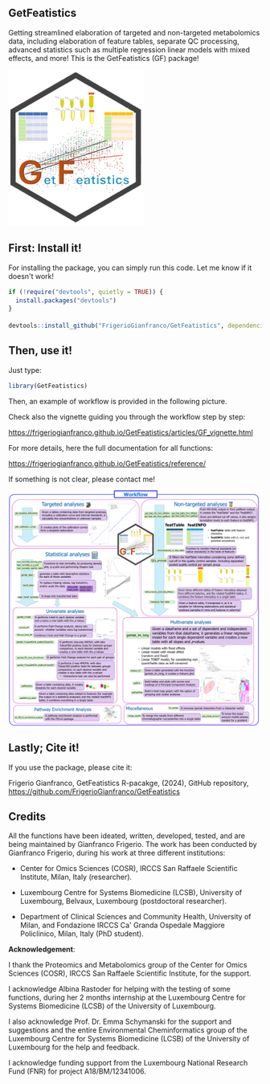 ## GetFeatistics

Getting streamlined elaboration of targeted and non-targeted metabolomics data, including elaboration of feature tables, separate QC processing, advanced statistics such as multiple regression linear models with mixed effects, and more! This is the GetFeatistics (GF) package!

<img src="readme/GetFeatisitcs_logoGF.png">

## First: Install it!

For installing the package, you can simply run this code. Let me know if it doesn't work!

```r
if (!require("devtools", quietly = TRUE)) {  
  install.packages("devtools")
}

devtools::install_github("FrigerioGianfranco/GetFeatistics", dependencies = TRUE)
```

## Then, use it!

Just type:
```r
library(GetFeatistics)
```

Then, an example of workflow is provided in the following picture.

Check also the vignette guiding you through the workflow step by step:

https://frigeriogianfranco.github.io/GetFeatistics/articles/GF_vignette.html

For more details, here the full documentation for all functions:

https://frigeriogianfranco.github.io/GetFeatistics/reference/


If something is not clear, please contact me!

<img src="readme/GetFeatisitcs_workflowGF.png">


## Lastly; Cite it!

If you use the package, please cite it:

Frigerio Gianfranco, GetFeatistics R-pacakge, (2024), GitHub repository, https://github.com/FrigerioGianfranco/GetFeatistics



## Credits

All the functions have been ideated, written, developed, tested, and are being maintained by Gianfranco Frigerio.
The work has been conducted by Gianfranco Frigerio, during his work at three different institutions:

- Center for Omics Sciences (COSR), IRCCS San Raffaele Scientific Institute, Milan, Italy (researcher).

- Luxembourg Centre for Systems Biomedicine (LCSB), University of Luxembourg, Belvaux, Luxembourg (postdoctoral researcher).

- Department of Clinical Sciences and Community Health, University of Milan, and Fondazione IRCCS Ca' Granda Ospedale Maggiore Policlinico, Milan, Italy (PhD student).


**Acknowledgement**:

I thank the Proteomics and Metabolomics group of the Center for Omics Sciences (COSR), IRCCS San Raffaele Scientific Institute, for the support.

I acknowledge Albina Rastoder for helping with the testing of some functions, during her 2 months internship at the Luxembourg Centre for Systems Biomedicine (LCSB) of the University of Luxembourg.

I also acknowledge Prof. Dr. Emma Schymanski for the support and suggestions and the entire Environmental Cheminformatics group of the Luxembourg Centre for Systems Biomedicine (LCSB) of the University of Luxembourg for the help and feedback.

I acknowledge funding support from the Luxembourg National Research Fund (FNR) for project A18/BM/12341006.
